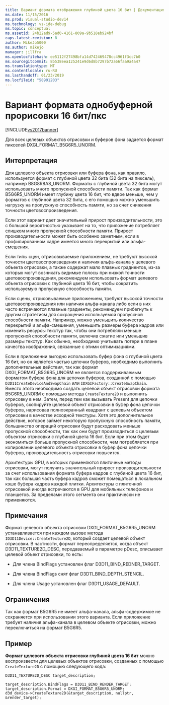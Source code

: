 ```yaml
---
title: Вариант формата отображения глубиной цвета 16 бит | Документация Майкрософт
ms.date: 11/15/2016
ms.prod: visual-studio-dev14
ms.technology: vs-ide-debug
ms.topic: conceptual
ms.assetid: 24b22ad9-5ad0-4161-809a-9b518eb924bf
caps.latest.revision: 8
author: MikeJo5000
ms.author: mikejo
manager: jillfra
ms.openlocfilehash: ee5112f27498bfa14d742469478cc4961f3cc7b0
ms.sourcegitcommit: 8b538eea125241e9d6d8b7297b72a66faa9a4a47
ms.translationtype: MT
ms.contentlocale: ru-RU
ms.lasthandoff: 01/23/2019
ms.locfileid: "58991203"
---
```

# <a name="16bpp-render-target-format-variant"></a>Вариант формата однобуферной прорисовки 16 бит/пкс
[!INCLUDE[vs2017banner](../includes/vs2017banner.md)]

Для всех целевых объектов отрисовки и буферов фона задается формат пикселей DXGI_FORMAT_B5G6R5_UNORM.  
  
## <a name="interpretation"></a>Интерпретация  
 Для целевого объекта отрисовки или буфера фона, как правило, используется формат с глубиной цвета 32 бита (32 бита на пиксель), например B8G8R8A8_UNORM. Форматы с глубиной цвета 32 бита могут использовать много пропускной способности памяти. Так как формат B5G6R5_UNORM имеет глубину цвета 16 бит, что вдвое меньше, чем у форматов с глубиной цвета 32 бита, с его помощью можно уменьшить нагрузку на пропускную способность памяти, но за счет снижения точности цветовоспроизведения.  
  
 Если этот вариант дает значительный прирост производительности, это с большой вероятностью указывает на то, что приложение потребляет слишком много пропускной способности памяти. Прирост производительности может быть особенно заметным, если в профилированном кадре имеется много перекрытий или альфа-смешения.  
  
 Если типы сцен, отрисовываемые приложением, не требуют высокой точности цветовоспроизведения и наличия альфа-канала у целевого объекта отрисовки, а также содержат мало плавных градиентов, из-за которых могут возникать видимые полосы при низкой точности цветовоспроизведения, рекомендуем использовать формат целевого объекта отрисовки с глубиной цвета 16 бит, чтобы сократить используемую пропускную способность памяти.  
  
 Если сцены, отрисовываемые приложением, требуют высокой точности цветовоспроизведения или наличия альфа-канала либо если в них часто встречаются плавные градиенты, рекомендуем прибегнуть к другим стратегиям для сокращения используемой пропускной способности памяти. Например, можно уменьшить количество перекрытий и альфа-смешения, уменьшить размеры буфера кадров или изменить ресурсы текстур так, чтобы они потребляли меньше пропускной способности памяти, включив сжатие или уменьшив размеры текстур. Как обычно, необходимо учитывать потери в плане качества изображения, связанные с этими оптимизациями.  
  
 Если в приложении выгодно использовать буфер фона с глубиной цвета 16 бит, но он является частью цепочки буферов, необходимо выполнить дополнительные действия, так как формат DXGI_FORMAT_B5G6R5_UNORM не является поддерживаемым форматом буфера фона для цепочки буферов, созданной с помощью `D3D11CreateDeviceAndSwapChain` или `IDXGIFactory::CreateSwapChain`. Вместо этого необходимо создать целевой объект отрисовки формата B5G6R5_UNORM с помощью метода `CreateTexture2D` и выполнить отрисовку в нем. Затем, перед тем как вызывать Present для цепочки буферов, скопируйте целевой объект отрисовки в буфер фона цепочки буферов, нарисовав полноэкранный квадрант с целевым объектом отрисовки в качестве исходной текстуры. Хотя это дополнительное действие, которое займет некоторую пропускную способность памяти, большинство операций отрисовки будут расходовать меньше пропускной способности, так как они будут производиться с целевым объектом отрисовки с глубиной цвета 16 бит. Если при этом будет экономиться больше пропускной способности, чем потребляется при копировании целевого объекта отрисовки в буфер фона цепочки буферов, производительность отрисовки повысится.  
  
 Архитектуры GPU, в которых применяются плиточные методы отрисовки, могут получить значительный прирост производительности за счет использования формата буфера кадров с глубиной цвета 16 бит, так как большая часть буфера кадров сможет помещаться в локальном кэше буфера кадров каждой плитки. Архитектуры с плиточной отрисовкой иногда встречаются в GPU для мобильных телефонов и планшетов. За пределами этого сегмента они практически не применяются.  
  
## <a name="remarks"></a>Примечания  
 Формат целевого объекта отрисовки DXGI_FORMAT_B5G6R5_UNORM устанавливается при каждом вызове метода `ID3D11Device::CreateTexture2D`, который создает целевой объект отрисовки. В частности, формат переопределяется, когда объект D3D11_TEXTURE2D_DESC, передаваемый в параметре pDesc, описывает целевой объект отрисовки, то есть:  
  
-   Для члена BindFlags установлен флаг D3D11_BIND_REDNER_TARGET.  
  
-   Для члена BindFlags снят флаг D3D11_BIND_DEPTH_STENCIL.  
  
-   Для члена Usage установлен флаг D3D11_USAGE_DEFAULT.  
  
## <a name="restrictions-and-limitations"></a>Ограничения  
 Так как формат B5G6R5 не имеет альфа-канала, альфа-содержимое не сохраняется при использовании этого варианта. Если приложение требует наличия альфа-канала в целевом объекте отрисовки, можно переключиться на формат B5G6R5.  
  
## <a name="example"></a>Пример  
 **Формат целевого объекта отрисовки глубиной цвета 16 бит** можно воспроизвести для целевых объектов отрисовки, созданных с помощью `CreateTexture2D` с помощью следующего кода:  
  
```  
D3D11_TEXTURE2D_DESC target_description;  
  
target_description.BindFlags = D3D11_BIND_RENDER_TARGET;  
target_description.Format = DXGI_FORMAT_B5G6R5_UNORM;  
d3d_device->CreateTexture2D(&target_description, nullptr, &render_target);  
```
